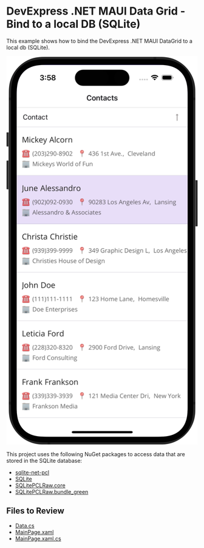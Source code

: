 # DevExpress .NET MAUI Data Grid - Bind to a local DB (SQLite)

This example shows how to bind the DevExpress .NET MAUI DataGrid to a local db (SQLite).

<img src="Images/bind-datagrid-to-sqlite.png" width="660px"/>

This project uses the following NuGet packages to access data that are stored in the SQLite database:

* [sqlite-net-pcl](https://www.nuget.org/packages/sqlite-net-pcl/)
* [SQLite](https://www.nuget.org/packages/sqlite/)
* [SQLitePCLRaw.core](https://www.nuget.org/packages/SQLitePCLRaw.core/)
* [SQLitePCLRaw.bundle_green](https://www.nuget.org/packages/SQLitePCLRaw.bundle_green/) 

<!-- default file list -->
## Files to Review

* [Data.cs](./Model/Data.cs)
* [MainPage.xaml](./MainPage.xaml)
* [MainPage.xaml.cs](./MainPage.xaml.cs)

<!-- default file list end -->

